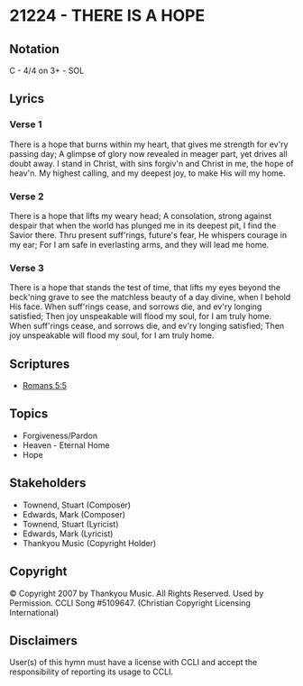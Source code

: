 # 21224 - THERE IS A HOPE

## Notation

C - 4/4 on 3+ - SOL

## Lyrics

### Verse 1

There is a hope that burns within my heart, that gives me strength for ev'ry passing day; A glimpse of glory now revealed in meager part, yet drives all doubt away. I stand in Christ, with sins forgiv'n and Christ in me, the hope of heav'n. My highest calling, and my deepest joy, to make His will my home.

### Verse 2

There is a hope that lifts my weary head; A consolation, strong against despair that when the world has plunged me in its deepest pit, I find the Savior there. Thru present suff'rings, future's fear, He whispers courage in my ear; For I am safe in everlasting arms, and they will lead me home.

### Verse 3

There is a hope that stands the test of time, that lifts my eyes beyond the beck'ning grave to see the matchless beauty of a day divine, when I behold His face. When suff'rings cease, and sorrows die, and ev'ry longing satisfied; Then joy unspeakable will flood my soul, for I am truly home. When suff'rings cease, and sorrows die, and ev'ry longing satisfied; Then joy unspeakable will flood my soul, for I am truly home. 


## Scriptures

- [Romans 5:5](https://www.biblegateway.com/passage/?search=Romans%205%3A5)

## Topics

- Forgiveness/Pardon
- Heaven - Eternal Home
- Hope

## Stakeholders

- Townend, Stuart (Composer)
- Edwards, Mark (Composer)
- Townend, Stuart (Lyricist)
- Edwards, Mark (Lyricist)
- Thankyou Music (Copyright Holder)

## Copyright

© Copyright 2007 by Thankyou Music. All Rights Reserved. Used by Permission. CCLI Song #5109647.
(Christian Copyright Licensing International)

## Disclaimers

User(s) of this hymn must have a license with CCLI and accept the responsibility of reporting its usage to CCLI.


